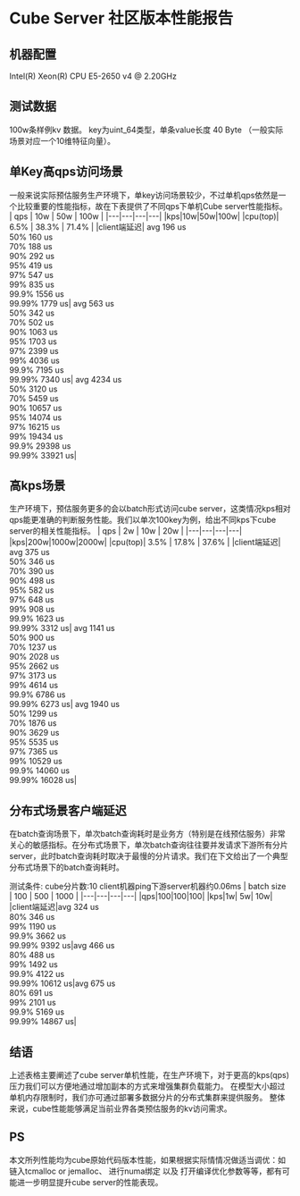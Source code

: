 # Cube Server 社区版本性能报告
## 机器配置
Intel(R) Xeon(R) CPU E5-2650 v4 @ 2.20GHz

## 测试数据
100w条样例kv 数据。 key为uint_64类型，单条value长度 40 Byte （一般实际场景对应一个10维特征向量）。

## 单Key高qps访问场景
一般来说实际预估服务生产环境下，单key访问场景较少，不过单机qps依然是一个比较重要的性能指标，故在下表提供了不同qps下单机Cube server性能指标。
| qps | 10w | 50w | 100w | 
|---|---|---|---|
|kps|10w|50w|100w|
|cpu(top)| 6.5% | 38.3% | 71.4% | 
|client端延迟|  avg            196 us<br>50%            160 us<br>70%            188 us<br>90%            292 us<br>95%            419 us<br>97%            547 us<br>99%            835 us<br>99.9%         1556 us<br>99.99%        1779 us|  avg            563 us<br>50%            342 us<br>70%            502 us<br>90%           1063 us<br>95%           1703 us<br>97%           2399 us<br> 99%           4036 us<br>99.9%         7195 us<br>99.99%        7340 us|    avg           4234 us<br>50%           3120 us<br>70%           5459 us<br>90%          10657 us<br>95%          14074 us<br>97%          16215 us<br> 99%          19434 us<br>99.9%        29398 us<br>99.99%       33921 us|

## 高kps场景
生产环境下，预估服务更多的会以batch形式访问cube server，这类情况kps相对qps能更准确的判断服务性能。我们以单次100key为例，给出不同kps下cube server的相关性能指标。
| qps | 2w | 10w | 20w | 
|---|---|---|---|
|kps|200w|1000w|2000w|
|cpu(top)| 3.5% | 17.8% | 37.6% | 
|client端延迟|  avg            375 us<br>50%            346 us<br>70%            390 us<br>90%            498 us<br>95%            582 us<br>97%            648 us<br>99%            908 us<br>99.9%         1623 us<br>99.99%        3312 us|  avg           1141 us<br>50%            900 us<br>70%           1237 us<br>90%           2028 us<br>95%           2662 us<br>97%           3173 us<br>99%           4614 us<br> 99.9%         6786 us<br>99.99%        6273 us|    avg           1940 us<br>50%           1299 us<br>70%           1876 us<br>90%           3629 us<br>95%           5535 us<br>97%           7365 us<br>99%          10529 us<br>99.9%        14060 us<br>99.99%       16028 us|

## 分布式场景客户端延迟
在batch查询场景下，单次batch查询耗时是业务方（特别是在线预估服务）非常关心的敏感指标。在分布式场景下，单次batch查询往往要并发请求下游所有分片server，此时batch查询耗时取决于最慢的分片请求。我们在下文给出了一个典型分布式场景下的batch查询耗时。

测试条件:
cube分片数:10 
client机器ping下游server机器约0.06ms
| batch size | 100 | 500 | 1000 | 
|---|---|---|---|
|qps|100|100|100|
|kps|1w| 5w| 10w|
|client端延迟|avg            324 us<br>80%            346 us<br>99%            1190 us<br>99.9%            3662 us<br>99.99%            9392 us|avg            466 us<br>80%            488 us<br>99%            1492 us<br>99.9%            4122 us<br>99.99%            10612 us|avg            675 us<br>80%            691 us<br>99%            2101 us<br>99.9%            5169 us<br>99.99%            14867 us|

## 结语
上述表格主要阐述了cube server单机性能，在生产环境下，对于更高的kps(qps)压力我们可以方便地通过增加副本的方式来增强集群负载能力。 在模型大小超过单机内存限制时，我们亦可通过部署多数据分片的分布式集群来提供服务。
整体来说，cube性能能够满足当前业界各类预估服务的kv访问需求。

## PS
本文所列性能均为cube原始代码版本性能，如果根据实际情情况做适当调优：如链入tcmalloc or jemalloc、 进行numa绑定 以及 打开编译优化参数等等，都有可能进一步明显提升cube server的性能表现。
